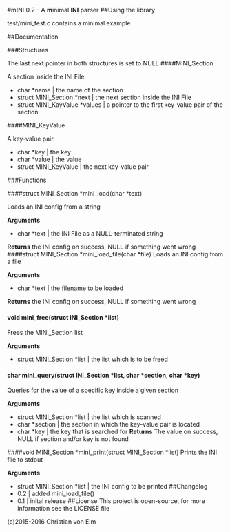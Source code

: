 #mINI 0.2 - A **m**inimal **INI** parser
##Using the library

test/mini\_test.c contains a minimal example

##Documentation

###Structures

The last next pointer in both structures is set to NULL
####MINI\_Section

A section inside the INI File

- char \*name | the name of the section
- struct MINI\_Section \*next | the next section inside the INI File
- struct MINI\_KayValue \*values | a pointer to the first key-value pair of the section

####MINI\_KeyValue

A key-value pair.

- char \*key | the key
- char \*value | the value
- struct MINI\_KeyValue | the next key-value pair

###Functions

####struct MINI\_Section \*mini\_load(char \*text)

Loads an INI config from a string

**Arguments**
- char \*text | the INI File as a NULL-terminated string

**Returns**
the INI config on success, NULL if something went wrong
####struct MINI\_Section \*mini\_load\_file(char \*file)
Loads an INI config from a file

**Arguments**
- char \*text | the filename to be loaded

**Returns**
the INI config on success, NULL if something went wrong

#### void mini\_free(struct INI\_Section \*list)
Frees the MINI\_Section list

**Arguments**
- struct MINI\_Section \*list | the list which is to be freed

#### char mini\_query(struct INI\_Section \*list, char \*section, char \*key)
Queries for the value of a specific key inside a given section

**Arguments**
- struct MINI\_Section \*list | the list which is scanned
- char \*section | the section in which the key-value pair is located
- char \*key | the key that is searched for
**Returns**
The value on success, NULL if section and/or key is not found

####void MINI\_Section \*mini\_print(struct MINI\_Section \*list)
Prints the INI file to stdout

**Arguments**
- struct MINI\_Section \*list | the INI config to be printed
##Changelog
- 0.2 | added mini\_load\_file()
- 0.1 | inital release
##License
This project is open-source, for more information see the LICENSE
file

(c)2015-2016 Christian von Elm
